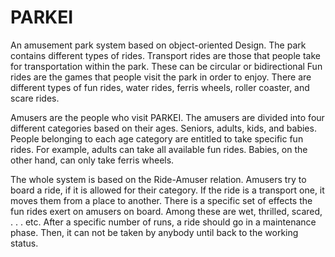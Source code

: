 # PARKEI

An amusement park system based on object-oriented Design. 
The park contains different types of rides. Transport rides are those that people take for transportation within the park. 
These can be circular or bidirectional Fun rides are the games that people visit the park in order to enjoy. There are different types of fun rides, water rides, ferris wheels, roller coaster, and scare rides.

Amusers are the people who visit PARKEI. The amusers are divided into four different categories based on their ages. Seniors, adults, kids, and babies.
People belonging to each age category are entitled to take specific fun rides. 
For example, adults can take all available fun rides. Babies, on the other hand, can only take ferris wheels.

The whole system is based on the Ride-Amuser relation. Amusers try to board a ride, if it is allowed for their category. If the ride is a transport one, it moves them from a place to another. 
There is a specific set of effects the fun rides exert on amusers on board. Among these are wet, thrilled, scared, . . . etc. 
After a specific number of runs, a ride should go in a maintenance phase. Then, it can not be taken by anybody until back to the working status.
